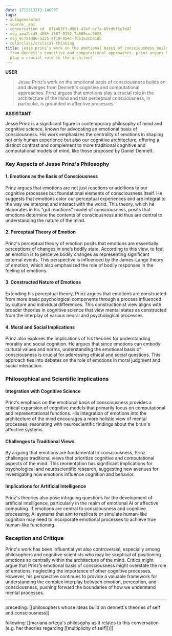 ```yaml
---
date: 1715313273.146907
tags:
- autogenerated
- source__oai
- conversation_id__8f1403f3-d861-42ef-bc7a-69cd6f5e7d47
- msg_aaa2bcd5-4565-4667-9152-7a808ccc9825
- msg_9c7afdd6-5225-4f19-85ec-f0b353cb81db
- colorclass/critical-thinking
title: jesse prinz’s work on the emotional basis of consciousness builds on and diverges
  from dennett's cognitive and computational approaches. prinz argues that emotions
  play a crucial role in the architect
---
```


**USER**

>Jesse Prinz’s work on the emotional basis of consciousness builds on and diverges from Dennett's cognitive and computational approaches. Prinz argues that emotions play a crucial role in the architecture of the mind and that perceptual consciousness, in particular, is grounded in affective processes.


**ASSISTANT**

Jesse Prinz is a significant figure in contemporary philosophy of mind and cognitive science, known for advocating an emotional basis of consciousness. His work emphasizes the centrality of emotions in shaping not only human experience but also our cognitive architecture, offering a distinct contrast and complement to more traditional cognitive and computational models of mind, like those proposed by Daniel Dennett.

### Key Aspects of Jesse Prinz's Philosophy

#### 1. **Emotions as the Basis of Consciousness**
Prinz argues that emotions are not just reactions or additions to our cognitive processes but foundational elements of consciousness itself. He suggests that emotions color our perceptual experiences and are integral to the way we interpret and interact with the world. This theory, which he elaborates in his "gut reactions" model of consciousness, posits that emotions determine the contents of consciousness and thus are central to understanding the nature of the mind.

#### 2. **Perceptual Theory of Emotion**
Prinz's perceptual theory of emotion posits that emotions are essentially perceptions of changes in one’s bodily state. According to this view, to feel an emotion is to perceive bodily changes as representing significant external events. This perspective is influenced by the James-Lange theory of emotion, which also emphasized the role of bodily responses in the feeling of emotions.

#### 3. **Constructed Nature of Emotions**
Extending his perceptual theory, Prinz argues that emotions are constructed from more basic psychological components through a process influenced by culture and individual differences. This constructionist view aligns with broader theories in cognitive science that view mental states as constructed from the interplay of various neural and psychological processes.

#### 4. **Moral and Social Implications**
Prinz also explores the implications of his theories for understanding morality and social cognition. He argues that since emotions can embody cultural values and norms, understanding the emotional basis of consciousness is crucial for addressing ethical and social questions. This approach ties into debates on the role of emotions in moral judgment and social interaction.

### Philosophical and Scientific Implications

#### **Integration with Cognitive Science**
Prinz’s emphasis on the emotional basis of consciousness provides a critical expansion of cognitive models that primarily focus on computational and representational functions. His integration of emotions into the architecture of the mind encourages a more holistic view of mental processes, resonating with neuroscientific findings about the brain's affective systems.

#### **Challenges to Traditional Views**
By arguing that emotions are fundamental to consciousness, Prinz challenges traditional views that prioritize cognitive and computational aspects of the mind. This reorientation has significant implications for psychological and neuroscientific research, suggesting new avenues for investigating how emotions influence cognition and behavior.

#### **Implications for Artificial Intelligence**
Prinz's theories also pose intriguing questions for the development of artificial intelligence, particularly in the realm of emotional AI or affective computing. If emotions are central to consciousness and cognitive processing, AI systems that aim to replicate or simulate human-like cognition may need to incorporate emotional processes to achieve true human-like functioning.

### Reception and Critique

Prinz's work has been influential yet also controversial, especially among philosophers and cognitive scientists who may be skeptical of positioning emotions so centrally within the architecture of the mind. Critics might argue that Prinz’s emotional basis of consciousness might overstate the role of emotions, neglecting the importance of other cognitive processes. However, his perspective continues to provide a valuable framework for understanding the complex interplay between emotion, perception, and consciousness, pushing forward the boundaries of how we understand mental processes.


---

preceding: [[philosophers whose ideas build on dennett's theories of self and consciousness]]  


following: [[mariana ortega's philosophy as it relates to this conversation (e.g. her theories regarding [[multiplicity of self]])]]